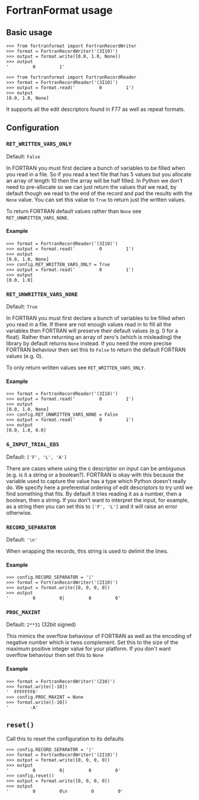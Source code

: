 # FortranFormat usage

## Basic usage

```
>>> from fortranformat import FortranRecordWriter
>>> format = FortranRecordWriter('(3I10)')
>>> output = format.write([0.0, 1.0, None])
>>> output
'         0         1'
```

```
>>> from fortranformat import FortranRecordReader
>>> format = FortranRecordReader('(3I10)')
>>> output = format.read('         0         1')
>>> output
[0.0, 1.0, None]
```

It supports all the edit descriptors found in F77 as well as repeat formats.

## Configuration

### `RET_WRITTEN_VARS_ONLY`

Default: `False`

In FORTRAN you must first declare a bunch of variables to be filled when you read in a file. So if you read a text file that has 5 values but you allocate an array of length 10 then the array will be half filled. In Python we don't need to pre-allocate so we can just return the values that we read, by default though we read to the end of the record and pad the results with the `None` value. You can set this value to `True` to return just the written values.

To return FORTRAN default values rather than `None` see `RET_UNWRITTEN_VARS_NONE`.

#### Example

```
>>> format = FortranRecordReader('(3I10)')
>>> output = format.read('         0         1')
>>> output
[0.0, 1.0, None]
>>> config.RET_WRITTEN_VARS_ONLY = True
>>> output = format.read('         0         1')
>>> output
[0.0, 1.0]
```

### `RET_UNWRITTEN_VARS_NONE`

Default: `True`

In FORTRAN you must first declare a bunch of variables to be filled when you read in a file. If there are not enough values read in to fill all the variables then FORTRAN will preserve their default values (e.g. 0 for a float). Rather than returning an array of zero's (which is misleading) the library by default returns `None` instead. If you need the more precise FORTRAN behaviour then set this to `False` to return the default FORTRAN values (e.g. 0).

To only return written values see `RET_WRITTEN_VARS_ONLY`.

#### Example

```
>>> format = FortranRecordReader('(3I10)')
>>> output = format.read('         0         1')
>>> output
[0.0, 1.0, None]
>>> config.RET_UNWRITTEN_VARS_NONE = False
>>> output = format.read('         0         1')
>>> output
[0.0, 1.0, 0.0]
```

### `G_INPUT_TRIAL_EDS`

Default: `['F', 'L', 'A']`

There are cases where using the `G` descriptor on input can be ambiguous (e.g. is it a string or a boolean?). FORTRAN is okay with this because the variable used to capture the value has a type which Python doesn't really do. We specify here a preferential ordering of edit descriptors to try until we find something that fits. By default it tries reading it as a number, then a boolean, then a string. If you don't want to interpret the input, for example, as a string then you can set this to `['F', 'L']` and it will raise an error otherwise.

### `RECORD_SEPARATOR`

Default: `'\n'`

When wrapping the records, this string is used to delimit the lines.

#### Example

```
>>> config.RECORD_SEPARATOR = '|'
>>> format = FortranRecordWriter('(2I10)')
>>> output = format.write([0, 0, 0, 0])
>>> output
'         0         0|         0         0'
```

### `PROC_MAXINT`

Default: `2**31` (32bit signed)

This mimics the overflow behaviour of FORTRAN as well as the encoding of negative number which is twos complement. Set this to the size of the maximum positive integer value for your platform. If you don't want overflow behaviour then set this to `None`

#### Example

```
>>> format = FortranRecordWriter('(Z10)')
>>> format.write([-10])
'  FFFFFFF6'
>>> config.PROC_MAXINT = None
>>> format.write([-10])
'        -A'
```

## `reset()`

Call this to reset the configuration to its defaults

```
>>> config.RECORD_SEPARATOR = '|'
>>> format = FortranRecordWriter('(2I10)')
>>> output = format.write([0, 0, 0, 0])
>>> output
'         0         0|         0         0'
>>> config.reset()
>>> output = format.write([0, 0, 0, 0])
>>> output
'         0         0\n         0         0'

```
